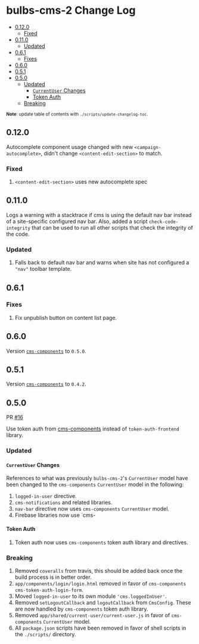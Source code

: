 # bulbs-cms-2 Change Log

<!-- markdown-toc -->

- [0.12.0](#0120)
  * [Fixed](#fixed)
- [0.11.0](#0110)
  * [Updated](#updated)
- [0.6.1](#061)
  * [Fixes](#fixes)
- [0.6.0](#060)
- [0.5.1](#051)
- [0.5.0](#050)
  * [Updated](#updated)
    + [`CurrentUser` Changes](#-currentuser--changes)
    + [Token Auth](#token-auth)
  * [Breaking](#breaking)

<!-- markdown-toc-stop -->

<sub>**Note**: update table of contents with `./scripts/update-changelog-toc`.</sub>

## 0.12.0

Autocomplete component usage changed with new `<campaign-autocomplete>`, didn't change `<content-edit-section>` to match.

### Fixed
1. `<content-edit-section>` uses new autocomplete spec

## 0.11.0

Logs a warning with a stacktrace if cms is using the default nav bar instead of a site-specific configured nav bar. Also, added a script `check-code-integrity` that can be used to run all other scripts that check the integrity of the code.

### Updated
1. Falls back to default nav bar and warns when site has not configured a `"nav"` toolbar template.

## 0.6.1

### Fixes

1. Fix unpublish button on content list page.

## 0.6.0

Version [`cms-components`](https://github.com/theonion/cms-components) to `0.5.0`.

## 0.5.1

Version [`cms-components`](https://github.com/theonion/cms-components) to `0.4.2`.

## 0.5.0

PR [#16](https://github.com/theonion/bulbs-cms-2/pull/16)

Use token auth from [cms-components](https://github.com/theonion/cms-components/pull/7) instead of `token-auth-frontend` library.

### Updated

#### `CurrentUser` Changes

References to what was previously `bulbs-cms-2`'s `CurrentUser` model have been changed to the `cms-components` `CurrentUser` model in the following:

1. `logged-in-user` directive.
1. `cms-notifications` and related libraries.
1. `nav-bar` directive now uses `cms-components` `CurrentUser` model.
1. Firebase libraries now use `cms-

#### Token Auth

1. Token auth now uses `cms-components` token auth library and directives.

### Breaking

1. Removed `coveralls` from travis, this should be added back once the build process is in better order.
1. `app/components/login/login.html` removed in favor of `cms-components` `cms-token-auth-login-form`.
1. Moved `logged-in-user` to its own module `'cms.loggedInUser'`.
1. Removed `setLogoutCallback` and `logoutCallback` from `CmsConfig`. These are now handled by `cms-components` token auth library.
1. Removed `app/shared/current-user/current-user.js` in favor of `cms-components` `CurrentUser` model.
1. All `package.json` scripts have been removed in favor of shell scripts in the `./scripts/` directory.
